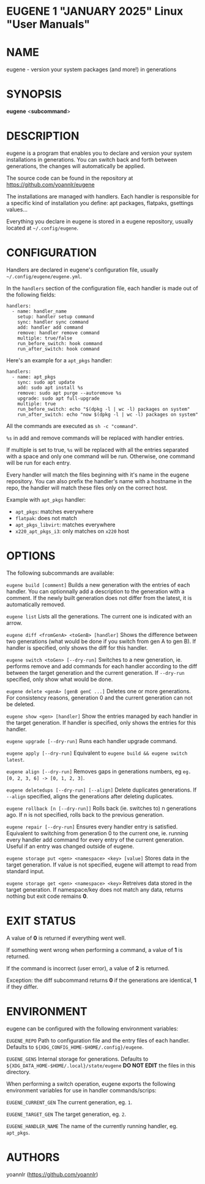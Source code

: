 EUGENE 1 "JANUARY 2025" Linux "User Manuals"
===

# NAME

eugene - version your system packages (and more!) in generations

# SYNOPSIS

**eugene**
<**subcommand**>

# DESCRIPTION

eugene is a program that enables you to declare and version your system installations in generations.
You can switch back and forth between generations, the changes will automatically be applied.

The source code can be found in the repository at https://github.com/yoannlr/eugene

The installations are managed with handlers.
Each handler is responsible for a specific kind of installation you define: apt packages, flatpaks, gsettings values...

Everything you declare in eugene is stored in a eugene repository, usually located at `~/.config/eugene`.

# CONFIGURATION

Handlers are declared in eugene's configuration file, usually `~/.config/eugene/eugene.yml`.

In the `handlers` section of the configuration file, each handler is made out of the following fields:

```
handlers:
  - name: handler_name
    setup: handler setup command
    sync: handler sync command
    add: handler add command
    remove: handler remove command
    multiple: true/false
    run_before_switch: hook command
    run_after_switch: hook command
```

Here's an example for a `apt_pkgs` handler:

```
handlers:
  - name: apt_pkgs
    sync: sudo apt update
    add: sudo apt install %s
    remove: sudo apt purge --autoremove %s
    upgrade: sudo apt full-upgrade
    multiple: true
    run_before_switch: echo "$(dpkg -l | wc -l) packages on system"
    run_after_switch: echo "now $(dpkg -l | wc -l) packages on system"
```

All the commands are executed as `sh -c "command"`.

`%s` in add and remove commands will be replaced with handler entries.

If multiple is set to true, `%s` will be replaced with all the entries separated with a space and only one command will be run.
Otherwise, one command will be run for each entry.

Every handler will match the files beginning with it's name in the eugene repository.
You can also prefix the handler's name with a hostname in the repo, the handler will match these files only on the correct host.

Example with `apt_pkgs` handler:

- `apt_pkgs`: matches everywhere
- `flatpak`: does not match
- `apt_pkgs_libvirt`: matches everywhere
- `x220_apt_pkgs_i3`: only matches on `x220` host

# OPTIONS

The following subcommands are available:

`eugene build [comment]`
  Builds a new generation with the entries of each handler.
  You can optionnally add a description to the generation with a comment.
  If the newly built generation does not differ from the latest, it is automatically removed.

`eugene list`
  Lists all the generations.
  The current one is indicated with an arrow.

`eugene diff <fromGenA> <toGenB> [handler]`
  Shows the difference between two generations (what would be done if you switch from gen A to gen B).
  If handler is specified, only shows the diff for this handler.

`eugene switch <toGen> [--dry-run]`
  Switches to a new generation, ie. performs remove and add commands for each handler according to the diff between the target generation and the current generation.
  If `--dry-run` specified, only show what would be done.

`eugene delete <genA> [genB genC ...]`
  Deletes one or more generations.
  For consistency reasons, generation 0 and the current generation can not be deleted.

`eugene show <gen> [handler]`
  Show the entries managed by each handler in the target generation.
  If handler is specified, only shows the entries for this handler.

`eugene upgrade [--dry-run]`
  Runs each handler upgrade command.

`eugene apply [--dry-run]`
  Equivalent to `eugene build && eugene switch latest`.

`eugene align [--dry-run]`
  Removes gaps in generations numbers, eg `eg. [0, 2, 3, 6] -> [0, 1, 2, 3]`.

`eugene deletedups [--dry-run] [--align]`
  Delete duplicates generations.
  If `--align` specified, aligns the generations after deleting duplicates.

`eugene rollback [n [--dry-run]]`
  Rolls back (ie. switches to) n generations ago.
  If n is not specified, rolls back to the previous generation.

`eugene repair [--dry-run]`
  Ensures every handler entry is satisfied.
  Equivalent to switching from generation 0 to the current one, ie. running every handler add command for every entry of the current generation.
  Useful if an entry was changed outside of eugene.

`eugene storage put <gen> <namespace> <key> [value]`
  Stores data in the target generation.
  If value is not specified, eugene will attempt to read from standard input.

`eugene storage get <gen> <namespace> <key>`
  Retreives data stored in the target generation.
  If namespace/key does not match any data, returns nothing but exit code remains **0**.

# EXIT STATUS

A value of **0** is returned if everything went well.

If something went wrong when performing a command, a value of **1** is returned.

If the command is incorrect (user error), a value of **2** is returned.

Exception: the diff subcommand returns **0** if the generations are identical, **1** if they differ.

# ENVIRONMENT

eugene can be configured with the following environment variables:

`EUGENE_REPO`
  Path to configuration file and the entry files of each handler.
  Defaults to `${XDG_CONFIG_HOME-$HOME/.config}/eugene`.

`EUGENE_GENS`
  Internal storage for generations.
  Defaults to `${XDG_DATA_HOME-$HOME/.local}/state/eugene`
  **DO NOT EDIT** the files in this directory.

When performing a switch operation, eugene exports the following environment variables for use in handler commands/scrips:

`EUGENE_CURRENT_GEN`
  The current generation, eg. `1`.

`EUGENE_TARGET_GEN`
  The target generation, eg. `2`.

`EUGENE_HANDLER_NAME`
  The name of the currently running handler, eg. `apt_pkgs`.

# AUTHORS

yoannlr (https://github.com/yoannlr)

